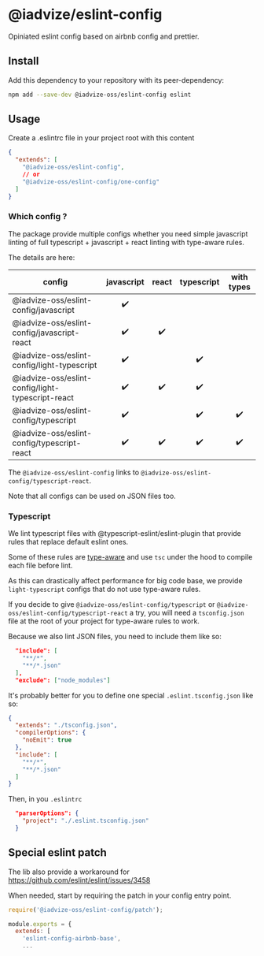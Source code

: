# @iadvize/eslint-config

Opiniated eslint config based on airbnb config and prettier.

## Install

Add this dependency to your repository with its peer-dependency:

```bash
npm add --save-dev @iadvize-oss/eslint-config eslint
```
## Usage

Create a .eslintrc file in your project root with this content

```json
{
  "extends": [
    "@iadvize-oss/eslint-config",
    // or
    "@iadvize-oss/eslint-config/one-config"
  ]
}
```

### Which config ?

The package provide multiple configs whether you need simple javascript linting 
of full typescript + javascript + react linting with type-aware rules.

The details are here:

| config                                            | javascript | react | typescript | with types |
|---------------------------------------------------|:----------:|:-----:|:----------:|:----------:|
| @iadvize-oss/eslint-config/javascript             |     ✔️     |       |            |            |
| @iadvize-oss/eslint-config/javascript-react       |     ✔️     |  ✔️   |            |            |
| @iadvize-oss/eslint-config/light-typescript       |     ✔️     |       |     ✔️     |            |
| @iadvize-oss/eslint-config/light-typescript-react |     ✔️     |  ✔️   |     ✔️     |            |
| @iadvize-oss/eslint-config/typescript             |     ✔️     |       |     ✔️     |     ✔️     |
| @iadvize-oss/eslint-config/typescript-react       |     ✔️     |  ✔️   |     ✔️     |     ✔️     |

The `@iadvize-oss/eslint-config` links to `@iadvize-oss/eslint-config/typescript-react`.

Note that all configs can be used on JSON files too.

### Typescript

We lint typescript files with @typescript-eslint/eslint-plugin that provide
rules that replace default eslint ones.

Some of these rules are
[type-aware](https://github.com/typescript-eslint/typescript-eslint/blob/3e06f0f0211549d7e5da5dfe73fbb521650ffc5d/docs/getting-started/linting/TYPED_LINTING.md) and  use `tsc` under the hood to compile each file before lint.

As this can drastically affect performance for big code base, we provide
`light-typescript` configs that do not use type-aware rules.

If you decide to give `@iadvize-oss/eslint-config/typescript` or
`@iadvize-oss/eslint-config/typescript-react` a try, you will need a
`tsconfig.json` file at the root of your project for type-aware rules to work.

Because we also lint JSON files, you need to include them like so:

```json
  "include": [
    "**/*",
    "**/*.json"
  ],
  "exclude": ["node_modules"]
```

It's probably better for you to define one special `.eslint.tsconfig.json` like
so: 

```json
{
  "extends": "./tsconfig.json",
  "compilerOptions": {
    "noEmit": true
  },
  "include": [
    "**/*",
    "**/*.json"
  ]
}
```

Then, in you `.eslintrc`

```json
  "parserOptions": {
    "project": "./.eslint.tsconfig.json"
  }
```


## Special eslint patch

The lib also provide a workaround for https://github.com/eslint/eslint/issues/3458

When needed, start by requiring the patch in your config entry point.

```js
require('@iadvize-oss/eslint-config/patch');

module.exports = {
  extends: [
    'eslint-config-airbnb-base',
    ...
```
